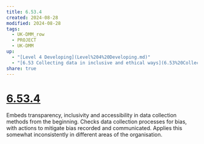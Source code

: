 ```yaml
---
title: 6.53.4
created: 2024-08-28
modified: 2024-08-28
tags:
  - UK-DMM_row
  - PROJECT
  - UK-DMM
up:
  - "[Level 4 Developing](Level%204%20Developing.md)"
  - "[6.53 Collecting data in inclusive and ethical ways](6.53%20Collecting%20data%20in%20inclusive%20and%20ethical%20ways.md)"
share: true
---
```

# [6.53.4](6.53.4.md)

Embeds transparency, inclusivity and accessibility in data collection methods from the beginning. Checks data collection processes for bias, with actions to mitigate bias recorded and communicated. Applies this somewhat inconsistently in different areas of the organisation.
